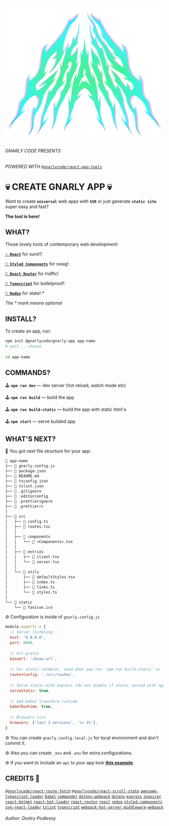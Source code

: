 <p align="center"><img src="https://github.com/gnarlycode/gnarly-assets/blob/master/gnarly-logo-600.png?raw=true" /></p>

###### _GNARLY CODE PRESENTS_

###### _POWERED WITH [`@gnarlycode/react-app-tools`](https://github.com/gnarlycode/react-app-tools)_

# 💀 CREATE GNARLY APP 💀

Want to create **`universal`** web apps with **`SSR`** or just generate **`static site`** super easy and fast?

**The tool is here!**

## WHAT?

Those lovely tools of contemporary web development:

**[`⚛️ React`](https://reactjs.org/)** for sure!!!

**[`💅 Styled Components`](https://www.styled-components.com/)** for swag!

**[`🚗 React Router`](https://reactjs.org/)** for traffic!

**[`🎯 Typescript`](https://www.typescriptlang.org)** for bulletproof!

**[`🌌 Redux`](https://redux.js.org/)** for state! \*

_The \* mark means optional_

## INSTALL?

To create an app, run:

```sh
npm init @gnarlycode/gnarly-app app-name
# wait... choose

cd app-name
```

## COMMANDS?

🕹 **`npm run dev`** — dev server (hot reload, watch mode etc)

🕹 **`npm run build`** — build the app

🕹 **`npm run build-static`** — build the app with static html's

🕹 **`npm start`** — serve builded app

## WHAT'S NEXT?

📁 You got next file structure for your app:

```
📁 app-name
├── 📄 gnarly.config.js
├── 📄 package.json
├── 📄 README.md
├── 📄 tsconfig.json
├── 📄 tslint.json
├── 📄 .gitignore
├── 📄 .editorconfig
├── 📄 .prettierignore
├── 📄 .prettierrc
│
├── 📁 src
│   ├── 📄 config.ts
│   ├── 📄 routes.tsx
│   │
│   ├── 📁 components
│   │   └── 📄 <Components>.tsx
│   │
│   ├── 📁 entries
│   │   ├── 📄 client.tsx
│   │   └── 📄 server.tsx
│   │
│   └── 📁 utils
│       ├── 📄 defaultStyles.tsx
│       ├── 📄 index.ts
│       ├── 📄 links.ts
│       └── 📄 styles.ts
│
└── 📁 static
    └── 📄 favicon.ico
```

⚙️ Configuration is inside of `gnarly.config.js`

```js
module.exports = {
  // Server listening
  host: '0.0.0.0',
  port: 8080,

  // Url prefix
  baseUrl: '/base-url',

  // For static renderer, used when you run `npm run build-static` or `build-all`
  routerConfig: './src/routes',

  // Serve static with express (do not enable if static served with nginx for example)
  serveStatic: true,

  // Add babel transform runtime
  babelRuntime: true,

  // Browsers list
  browsers: ['last 2 versions', '>= 1%'],
}
```

⚙️ You can create `gnarly.config.local.js` for local environment and don't commit it.

⚙️ Also you can create `_env` and `.env` for extra configurations.

⚙️ If you want to include an `api` to your app look **[this example](https://github.com/gnarlycode/react-app-tools/blob/master/test-example/src/entries/server.tsx)**.

## CREDITS 🙏

[`@gnarlycode/react-route-fetch`](https://github.com/gnarlycode/react-components/tree/master/packages/react-route-fetch)
[`@gnarlycode/react-scroll-state`](https://github.com/gnarlycode/react-components/tree/master/packages/react-scroll-state)
[`awesome-typescript-loader`](https://github.com/s-panferov/awesome-typescript-loader)
[`babel`](https://babeljs.io/)
[`commander`](https://github.com/tj/commander.js)
[`dotenv-webpack`](https://github.com/mrsteele/dotenv-webpack)
[`dotenv`](https://github.com/motdotla/dotenv)
[`express`](https://expressjs.com/)
[`inquirer`](https://github.com/SBoudrias/Inquirer.js/)
[`react-helmet`](https://github.com/nfl/react-helmet)
[`react-hot-loader`](https://github.com/gaearon/react-hot-loader)
[`react-router`](https://reactjs.org/)
[`react`](https://reactjs.org/)
[`redux`](https://redux.js.org/)
[`styled-components`](https://www.styled-components.com/)
[`svg-react-loader`](https://github.com/jhamlet/svg-react-loader)
[`tslint`](https://palantir.github.io/tslint/)
[`typescript`](https://www.typescriptlang.org)
[`webpack-hot-server-middleware`](https://www.npmjs.com/package/webpack-hot-server-middleware)
[`webpack`](https://webpack.js.org/)

###### Author: Dmitry Podlesny
